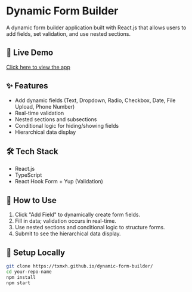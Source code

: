# Dynamic Form Builder

A dynamic form builder application built with React.js that allows users to add fields, set validation, and use nested sections.

## 🚀 Live Demo
[Click here to view the app](https://txmxh.github.io/dynamic-form-builder/)

## ✨ Features
- Add dynamic fields (Text, Dropdown, Radio, Checkbox, Date, File Upload, Phone Number)
- Real-time validation
- Nested sections and subsections
- Conditional logic for hiding/showing fields
- Hierarchical data display

## 🛠 Tech Stack
- React.js
- TypeScript
- React Hook Form + Yup (Validation)

## 📌 How to Use
1. Click "Add Field" to dynamically create form fields.
2. Fill in data; validation occurs in real-time.
3. Use nested sections and conditional logic to structure forms.
4. Submit to see the hierarchical data display.

## 📂 Setup Locally
```bash
git clone https://txmxh.github.io/dynamic-form-builder/
cd your-repo-name
npm install
npm start
